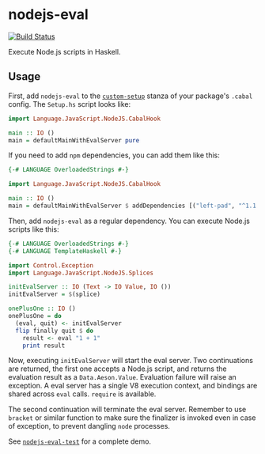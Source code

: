 # nodejs-eval

[![Build Status](https://travis-ci.org/TerrorJack/nodejs-eval.svg)](https://travis-ci.org/TerrorJack/nodejs-eval)

Execute Node.js scripts in Haskell.

## Usage

First, add `nodejs-eval` to the [`custom-setup`](https://cabal.readthedocs.io/en/latest/developing-packages.html#custom-setup-scripts) stanza of your package's `.cabal` config. The `Setup.hs` script looks like:

```haskell
import Language.JavaScript.NodeJS.CabalHook

main :: IO ()
main = defaultMainWithEvalServer pure
```

If you need to add `npm` dependencies, you can add them like this:

```haskell
{-# LANGUAGE OverloadedStrings #-}

import Language.JavaScript.NodeJS.CabalHook

main :: IO ()
main = defaultMainWithEvalServer $ addDependencies [("left-pad", "^1.1.3")]
```

Then, add `nodejs-eval` as a regular dependency. You can execute Node.js scripts like this:

```haskell
{-# LANGUAGE OverloadedStrings #-}
{-# LANGUAGE TemplateHaskell #-}

import Control.Exception
import Language.JavaScript.NodeJS.Splices

initEvalServer :: IO (Text -> IO Value, IO ())
initEvalServer = $(splice)

onePlusOne :: IO ()
onePlusOne = do
  (eval, quit) <- initEvalServer
  flip finally quit $ do
    result <- eval "1 + 1"
    print result
```

Now, executing `initEvalServer` will start the eval server. Two continuations are returned, the first one accepts a Node.js script, and returns the evaluation result as a `Data.Aeson.Value`. Evaluation failure will raise an exception. A eval server has a single V8 execution context, and bindings are shared across `eval` calls. `require` is available.

The second continuation will terminate the eval server. Remember to use `bracket` or similar function to make sure the finalizer is invoked even in case of exception, to prevent dangling `node` processes.

See [`nodejs-eval-test`](nodejs-eval-test) for a complete demo.
